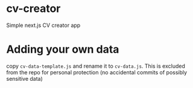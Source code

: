 # cv-creator
Simple next.js CV creator app

# Adding your own data

copy `cv-data-template.js` and rename it to `cv-data.js`. This is excluded from the repo for personal protection (no accidental commits of possibly sensitive data)